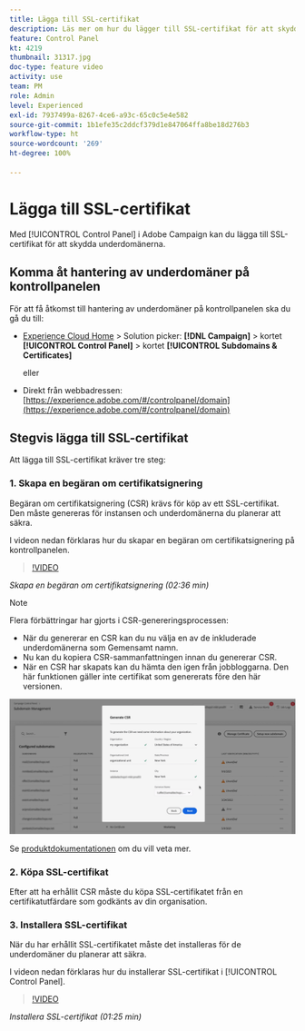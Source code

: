 ```yaml
---
title: Lägga till SSL-certifikat
description: Läs mer om hur du lägger till SSL-certifikat för att skydda dina underdomäner.
feature: Control Panel
kt: 4219
thumbnail: 31317.jpg
doc-type: feature video
activity: use
team: PM
role: Admin
level: Experienced
exl-id: 7937499a-8267-4ce6-a93c-65c0c5e4e582
source-git-commit: 1b1efe35c2ddcf379d1e847064ffa8be18d276b3
workflow-type: ht
source-wordcount: '269'
ht-degree: 100%

---
```


# Lägga till SSL-certifikat

Med [!UICONTROL Control Panel] i Adobe Campaign kan du lägga till SSL-certifikat för att skydda underdomänerna.

## Komma åt hantering av underdomäner på kontrollpanelen

För att få åtkomst till hantering av underdomäner på kontrollpanelen ska du gå du till:

* [Experience Cloud Home](https://experience.adobe.com/#/home) > Solution picker: **[!DNL Campaign]** > kortet **[!UICONTROL Control Panel]** > kortet **[!UICONTROL Subdomains & Certificates]**

   eller
* Direkt från webbadressen: [https://experience.adobe.com/#/controlpanel/domain](https://experience.adobe.com/#/controlpanel/domain)

## Stegvis lägga till SSL-certifikat

Att lägga till SSL-certifikat kräver tre steg:

### 1. Skapa en begäran om certifikatsignering

Begäran om certifikatsignering (CSR) krävs för köp av ett SSL-certifikat. Den måste genereras för instansen och underdomänerna du planerar att säkra.

I videon nedan förklaras hur du skapar en begäran om certifikatsignering på kontrollpanelen.

>[!VIDEO](https://video.tv.adobe.com/v/31317?quality=12&learn=0n)

*Skapa en begäran om certifikatsignering (02:36 min)*

>[!NOTE]
>
>Flera förbättringar har gjorts i CSR-genereringsprocessen:
>
>* När du genererar en CSR kan du nu välja en av de inkluderade underdomänerna som Gemensamt namn.
>* Nu kan du kopiera CSR-sammanfattningen innan du genererar CSR.
>* När en CSR har skapats kan du hämta den igen från jobbloggarna. Den här funktionen gäller inte certifikat som genererats före den här versionen.
>
>![Hämta CSR](/help/assets/download-csr.gif)
>
>Se [produktdokumentationen](https://experienceleague.adobe.com/docs/control-panel/using/subdomains-and-certificates/renew-ssl/renewing-subdomain-certificate.html?lang=sv) om du vill veta mer.

### 2. Köpa SSL-certifikat

Efter att ha erhållit CSR måste du köpa SSL-certifikatet från en certifikatutfärdare som godkänts av din organisation.

### 3. Installera SSL-certifikat

När du har erhållit SSL-certifikatet måste det installeras för de underdomäner du planerar att säkra.

I videon nedan förklaras hur du installerar SSL-certifikat i [!UICONTROL Control Panel].

>[!VIDEO](https://video.tv.adobe.com/v/31166?quality=12&learn=0n)

*Installera SSL-certifikat (01:25 min)*


